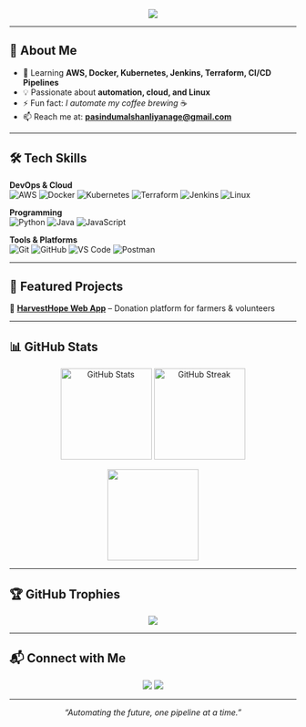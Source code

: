 <!-- Typing SVG -->
<p align="center">
  <img src="https://readme-typing-svg.herokuapp.com?size=24&center=true&vCenter=true&width=600&lines=Hi+👋,+I'm+Malshan+Liyanage;Aspiring+DevOps+Engineer;Cloud+%26+Automation+Enthusiast;Always+learning+new+things">
</p>


---

## 🚀 About Me  
- 🌱 Learning **AWS, Docker, Kubernetes, Jenkins, Terraform, CI/CD Pipelines**  
- 💡 Passionate about **automation, cloud, and Linux**  
- ⚡ Fun fact: *I automate my coffee brewing* ☕  
- 📫 Reach me at: **pasindumalshanliyanage@gmail.com**  

---

## 🛠 Tech Skills

**DevOps & Cloud**  
![AWS](https://img.shields.io/badge/AWS-232F3E?style=for-the-badge&logo=amazon-aws&logoColor=white)
![Docker](https://img.shields.io/badge/Docker-2496ED?style=for-the-badge&logo=docker&logoColor=white)
![Kubernetes](https://img.shields.io/badge/Kubernetes-326CE5?style=for-the-badge&logo=kubernetes&logoColor=white)
![Terraform](https://img.shields.io/badge/Terraform-844FBA?style=for-the-badge&logo=terraform&logoColor=white)
![Jenkins](https://img.shields.io/badge/Jenkins-D24939?style=for-the-badge&logo=jenkins&logoColor=white)
![Linux](https://img.shields.io/badge/Linux-FCC624?style=for-the-badge&logo=linux&logoColor=black)

**Programming**  
![Python](https://img.shields.io/badge/Python-3776AB?style=for-the-badge&logo=python&logoColor=white)
![Java](https://img.shields.io/badge/Java-007396?style=for-the-badge&logo=java&logoColor=white)
![JavaScript](https://img.shields.io/badge/JavaScript-F7E018?style=for-the-badge&logo=javascript&logoColor=black)

**Tools & Platforms**  
![Git](https://img.shields.io/badge/Git-F05032?style=for-the-badge&logo=git&logoColor=white)
![GitHub](https://img.shields.io/badge/GitHub-181717?style=for-the-badge&logo=github&logoColor=white)
![VS Code](https://img.shields.io/badge/VS%20Code-007ACC?style=for-the-badge&logo=visual-studio-code&logoColor=white)
![Postman](https://img.shields.io/badge/Postman-FF6C37?style=for-the-badge&logo=postman&logoColor=white)

---

## 📌 Featured Projects  
🔹 **[HarvestHope Web App](https://github.com/pasindumalshanliyanage/HarvestHope)** – Donation platform for farmers & volunteers  

---

## 📊 GitHub Stats  
<p align="center">
  <img src="https://github-readme-stats.vercel.app/api?username=pasindumalshanliyanage&show_icons=true&theme=tokyonight" alt="GitHub Stats" height="160" />
  <img src="https://github-readme-streak-stats.herokuapp.com?user=pasindumalshanliyanage&theme=tokyonight" alt="GitHub Streak" height="160" />
</p>

<p align="center">
  <img src="https://github-readme-stats.vercel.app/api/top-langs/?username=pasindumalshanliyanage&layout=compact&theme=tokyonight" height="160"/>
</p>

---

## 🏆 GitHub Trophies
<p align="center">
  <img src="https://github-profile-trophy.vercel.app/?username=pasindumalshanliyanage&theme=tokyonight&no-frame=true&row=1&column=6" />
</p>

---

## 📬 Connect with Me  
<p align="center">
  <a href="https://www.linkedin.com/"><img src="https://img.shields.io/badge/LinkedIn-0A66C2?style=for-the-badge&logo=linkedin&logoColor=white"/></a>
  <a href="mailto:pasindumalshanliyanage@gmail.com"><img src="https://img.shields.io/badge/Email-D14836?style=for-the-badge&logo=gmail&logoColor=white"/></a>
</p>

---

<p align="center">
  <i>“Automating the future, one pipeline at a time.”</i>
</p>
